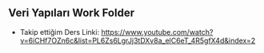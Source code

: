 ## Veri Yapıları Work Folder
- Takip ettiğim Ders Linki: https://www.youtube.com/watch?v=6iCHf7OZn6c&list=PL6Zs6LgrJj3tDXv8a_elC6eT_4R5gfX4d&index=2
